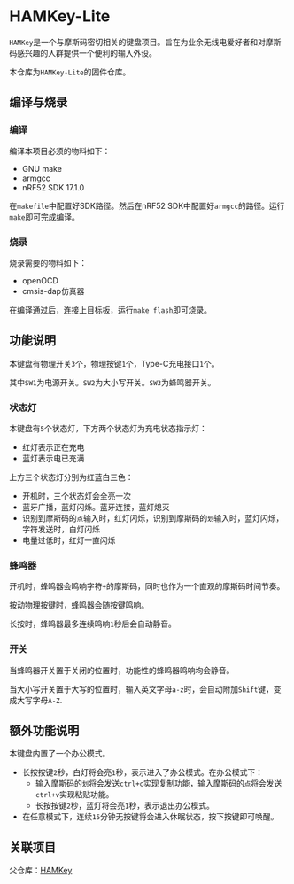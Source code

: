 # HAMKey-Lite

`HAMKey`是一个与摩斯码密切相关的键盘项目。旨在为业余无线电爱好者和对摩斯码感兴趣的人群提供一个便利的输入外设。

本仓库为`HAMKey-Lite`的固件仓库。

## 编译与烧录

### 编译

编译本项目必须的物料如下：

- GNU make
- armgcc
- nRF52 SDK 17.1.0

在`makefile`中配置好SDK路径。然后在nRF52 SDK中配置好`armgcc`的路径。运行`make`即可完成编译。

### 烧录

烧录需要的物料如下：

- openOCD
- cmsis-dap仿真器

在编译通过后，连接上目标板，运行`make flash`即可烧录。

## 功能说明

本键盘有物理开关`3`个，物理按键`1`个，Type-C充电接口`1`个。

其中`SW1`为电源开关。`SW2`为大小写开关。`SW3`为蜂鸣器开关。

### 状态灯

本键盘有`5`个状态灯，下方两个状态灯为充电状态指示灯：

- 红灯表示正在充电
- 蓝灯表示电已充满

上方三个状态灯分别为红蓝白三色：

- 开机时，三个状态灯会全亮一次
- 蓝牙广播，蓝灯闪烁。蓝牙连接，蓝灯熄灭
- 识别到摩斯码的`点`输入时，红灯闪烁，识别到摩斯码的`划`输入时，蓝灯闪烁，字符发送时，白灯闪烁
- 电量过低时，红灯一直闪烁

### 蜂鸣器

开机时，蜂鸣器会鸣响字符`+`的摩斯码，同时也作为一个直观的摩斯码时间节奏。

按动物理按键时，蜂鸣器会随按键鸣响。

长按时，蜂鸣器最多连续鸣响`1`秒后会自动静音。

### 开关

当蜂鸣器开关置于关闭的位置时，功能性的蜂鸣器鸣响均会静音。

当大小写开关置于大写的位置时，输入英文字母`a-z`时，会自动附加`Shift`键，变成大写字母`A-Z`.

## 额外功能说明

本键盘内置了一个办公模式。

- 长按按键`2`秒，白灯将会亮`1`秒，表示进入了办公模式。在办公模式下：
  - 输入摩斯码的`划`将会发送`ctrl+c`实现复制功能，输入摩斯码的`点`将会发送`ctrl+v`实现粘贴功能。
  - 长按按键`2`秒，蓝灯将会亮`1`秒，表示退出办公模式。
- 在任意模式下，连续`15`分钟无按键将会进入休眠状态，按下按键即可唤醒。

## 关联项目

父仓库：[HAMKey](https://github.com/HelloWorksGroup/HAM-Key)


